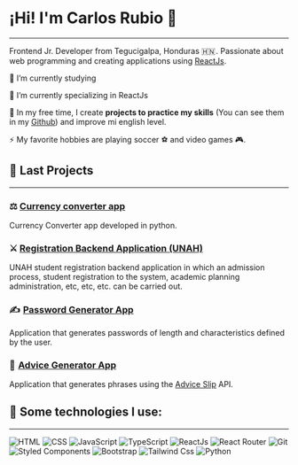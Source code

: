# ¡Hi! I'm Carlos Rubio 👋
---

Frontend Jr. Developer from Tegucigalpa, Honduras 🇭🇳 . Passionate about web programming and creating applications using [ReactJs](https://es.reactjs.org/).

🤖 I’m currently studying

💯 I’m currently specializing in ReactJs

💪 In my free time, I create **projects to practice my skills** (You can see them in my [Github](https://www.github.com/Reyniery-Carlitos/)) and improve mi english level. 

⚡ My favorite hobbies are playing soccer ⚽️ and video games 🎮.

<!--
**Reyniery-Carlitos/Reyniery-Carlitos** is a ✨ _special_ ✨ repository because its `README.md` (this file) appears on your GitHub profile.

Here are some ideas to get you started:

- 🔭 I’m currently working on ...
- 🌱 I’m currently learning ...
- 👯 I’m looking to collaborate on ...
- 🤔 I’m looking for help with ...
- 💬 Ask me about ...
- 📫 How to reach me: ...
- 😄 Pronouns: ...
- ⚡ Fun fact: ...
-->

## 🚀 Last Projects
---

### ⚖️ [Currency converter app](https://github.com/Reyniery-Carlitos/Conversor-de-divisas.git)
Currency Converter app developed in python.

### ⚔️​ [Registration Backend Application (UNAH)](https://github.com/Reyniery-Carlitos/App-Registro-UNAH-Backend)
UNAH student registration backend application in which an admission process, student registration to the system, academic planning administration, etc, etc, etc. can be carried out.

### ✍️  [Password Generator App](https://reyniery-carlitos.github.io/password-generator-app/)
Application that generates passwords of length and characteristics defined by the user.

### 🤝  [Advice Generator App](https://reyniery-carlitos.github.io/Advice-Generator-App/)
Application that generates phrases using the [Advice Slip](https://api.adviceslip.com/) API.

## 🎯 Some technologies I use:
---

![HTML](https://img.shields.io/badge/HTML-E34F26?style=for-the-badge&logo=HTML5&color=%231C2833)
![CSS](https://img.shields.io/badge/CSS-E34F26?style=for-the-badge&logo=CSS3&color=%231C2833)
![JavaScript](https://img.shields.io/badge/JavaScript-E34F26?style=for-the-badge&logo=Javascript&color=%231C2833)
![TypeScript](https://img.shields.io/badge/Typescript-E34F26?style=for-the-badge&logo=Typescript&color=%231C2833)
![ReactJs](https://img.shields.io/badge/React-E34F26?style=for-the-badge&logo=React&color=%231C2833)
![React Router](https://img.shields.io/badge/React%20Router-E34F26?style=for-the-badge&logo=React-Router&color=%231C2833)
![Git](https://img.shields.io/badge/Git-E34F26?style=for-the-badge&logo=Git&color=%231C2833)
![Styled Components](https://img.shields.io/badge/Styled%20Components-E34F26?style=for-the-badge&logo=Styled%20components&color=%231C2833)
![Bootstrap](https://img.shields.io/badge/Bootstrap-E34F26?style=for-the-badge&logo=Bootstrap&color=%231C2833)
![Tailwind Css](https://img.shields.io/badge/Tailwind-E34F26?style=for-the-badge&logo=Tailwind-css&color=%231C2833)
![Python](https://img.shields.io/badge/Python-E34F26?style=for-the-badge&logo=Python&color=%231C2833)

